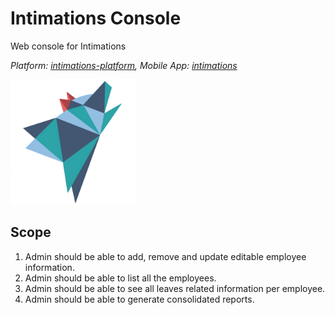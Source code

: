 # Intimations Console
Web console for Intimations

*Platform: [intimations-platform](https://github.com/codingkapoor/intimations-platform), Mobile App: [intimations](https://github.com/codingkapoor/intimations)*

<p align="left">
  <img width="200" height="200" src="https://github.com/codingkapoor/intimations-console/blob/master/logo.png">
</p>

## Scope
1. Admin should be able to add, remove and update editable employee information.
2. Admin should be able to list all the employees.
3. Admin should be able to see all leaves related information per employee.
4. Admin should be able to generate consolidated reports.
